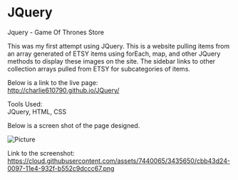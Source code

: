 JQuery
======

Jquery - Game Of Thrones Store


This was my first attempt using JQuery.  This is a website pulling items from an array generated of ETSY items using forEach, map, and other JQuery methods to display these images on the site.  The sidebar links to other collection arrays pulled from ETSY for subcategories of items.

Below is a link to the live page:<BR>
http://charlie610790.github.io/JQuery/

Tools Used:<BR>
JQuery, HTML, CSS<BR>

Below is a screen shot of the page designed.<BR>

![Picture](https://cloud.githubusercontent.com/assets/7440065/3435650/cbb43d24-0097-11e4-932f-b552c9dccc67.png)

Link to the screenshot:<BR>
https://cloud.githubusercontent.com/assets/7440065/3435650/cbb43d24-0097-11e4-932f-b552c9dccc67.png









